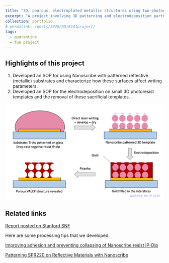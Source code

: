 ```yaml
---
title: "3D, pourous, electroplated metallic structures using two-photon lithography patterned templates"
excerpt: "A project involving 3D patterning and electrodeposition partnered with Alisha Piazza and funded by Stanford Nanofabrication Facility <br/><img src='/images/Process_Schematic_E241.png'>"
collection: portfolio
# permalink: /posts/2020/05/E241project/
tags:
  - quarantine
  - fun project
---
```


Highlights of this project
---------
1. Developed an SOP for using Nanoscribe with patterned reflective (metallic) substrates and
characterize how these surfaces affect writing parameters.
2. Developed an SOP for the electrodeposition on small 3D photoresist templates and the removal of
these sacrificial templates.

![photo1](/images/Process_Schematic_E241.png)

Related links
---------

[Report posted on Stanford SNF](https://snfexfab.stanford.edu/snf/report/w20-electroplated-porous-3d-metallic-structures-using-sacrificial-two-photon-lithography-nanoscribe)

Here are some processing tips that we developed:

[Improving adhesion and preventing collapsing of Nanoscribe resist IP-Dip](https://snfexfab.stanford.edu/snf/nano-nugget/improving-adhesion-and-preventing-collapsing-of-nanoscribe-resist-ip-dip)

[Patterning SPR220 on Reflective Materials with Nanoscribe](https://snfexfab.stanford.edu/snf/nano-nugget/patterning-spr220-on-reflective-materials-with-nanoscribe)